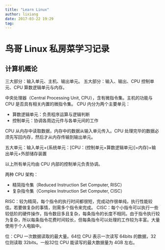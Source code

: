 ```yaml
---
title: "Learn Linux"
author: lixiang
date: 2017-03-22 19:29
tag:
---
```


# 鸟哥 Linux 私房菜学习记录

## 计算机概论

三大部分：输入单元、主机、输出单元。
五大部分：输入、输出、CPU 控制单元、CPU 算数逻辑单元与内存。

中央处理器（Central Processing Unit, CPU），含有微指令集。主机的功能与 CPU 是否具有相关内置的微指令集。
CPU 内分为两个主要单元：
- 算数逻辑单元：负责程序运算与逻辑判断
- 控制单元：协调各周边元件与各单元间的工作

CPU 从内存中读取数据，内存中的数据从输入单元传入。CPU 处理完毕的数据必须先写回内存，然后才从内存传输到输出单元。

五大单元：输入单元+{系统单元：\[CPU：(控制单元+算数逻辑单元)]+内存}+输出单元+外部储存装置

以上所有单元均由 CPU 内部的控制单元负责协调。

两种 CPU 架构：
- 精简指令集（Reduced Instruction Set Computer, RISC）
- 复杂指令集（Complex Instruction Set Computer, CISC）

RISC：较为精简，每个指令的执行时间都很短，完成动作很单纯，执行性能较佳。若要做复杂的事情，则需多个指令来完成。
CISC：每个小指令可以执行一些较低阶的硬件操作，指令数目多且复杂，每条指令的长度不相同。由于指令执行较为复杂，所以每条指令花费时间较长，但每条指令可以处理的工作较为丰富。大量使用于个人电脑中。

位：CPU 一次数据读取的最大量。64位 CPU 表示一次读写 64bits 的数据，32位则读取 32bits。一般32位 CPU 能读写的最大数据量为 4GB 左右。
